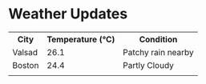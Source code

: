 # Weather Updates

<!-- WEATHER-UPDATE-START -->
<table><tr><th>City</th><th>Temperature (°C)</th><th>Condition</th></tr><tr><td>Valsad</td><td>26.1</td><td>Patchy rain nearby</td></tr><tr><td>Boston</td><td>24.4</td><td>Partly Cloudy</td></tr><tr><td></td><td></td><td></td></tr></table>
<!-- WEATHER-UPDATE-END -->
